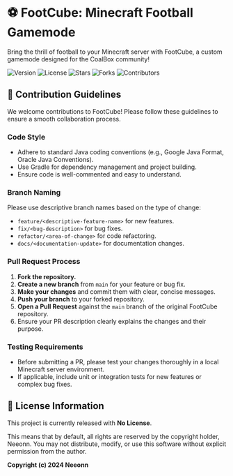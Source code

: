 # ⚽ FootCube: Minecraft Football Gamemode

Bring the thrill of football to your Minecraft server with FootCube, a custom gamemode designed for the CoalBox community!

![Version](https://img.shields.io/badge/version-1.0.0-blue) ![License](https://img.shields.io/badge/license-None-lightgrey) ![Stars](https://img.shields.io/github/stars/FootCube/FootCube?style=social) ![Forks](https://img.shields.io/github/forks/FootCube/FootCube?style=social) ![Contributors](https://img.shields.io/badge/contributors-1-brightgreen)

## 🤝 Contribution Guidelines

We welcome contributions to FootCube! Please follow these guidelines to ensure a smooth collaboration process.

### Code Style

*   Adhere to standard Java coding conventions (e.g., Google Java Format, Oracle Java Conventions).
*   Use Gradle for dependency management and project building.
*   Ensure code is well-commented and easy to understand.

### Branch Naming

Please use descriptive branch names based on the type of change:

*   `feature/<descriptive-feature-name>` for new features.
*   `fix/<bug-description>` for bug fixes.
*   `refactor/<area-of-change>` for code refactoring.
*   `docs/<documentation-update>` for documentation changes.

### Pull Request Process

1.  **Fork the repository.**
2.  **Create a new branch** from `main` for your feature or bug fix.
3.  **Make your changes** and commit them with clear, concise messages.
4.  **Push your branch** to your forked repository.
5.  **Open a Pull Request** against the `main` branch of the original FootCube repository.
6.  Ensure your PR description clearly explains the changes and their purpose.

### Testing Requirements

*   Before submitting a PR, please test your changes thoroughly in a local Minecraft server environment.
*   If applicable, include unit or integration tests for new features or complex bug fixes.


## 📝 License Information

This project is currently released with **No License**.

This means that by default, all rights are reserved by the copyright holder, Neeonn. You may not distribute, modify, or use this software without explicit permission from the author.

**Copyright (c) 2024 Neeonn**